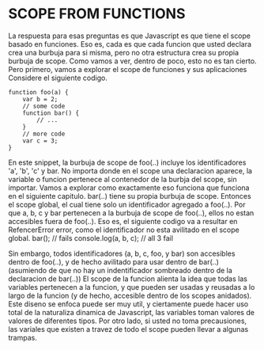 # SCOPE FROM FUNCTIONS

La respuesta para esas preguntas es que Javascript es que tiene el scope basado en funciones. Eso es, cada es
que cada funcion que usted declara crea una burbuja para si misma, pero no otra estructura crea su propia
burbuja de scope. Como vamos a ver, dentro de poco, esto no es tan cierto.
Pero primero, vamos a explorar el scope de funciones y sus aplicaciones
Considere el siguiente codigo.

```
function foo(a) {
    var b = 2;
    // some code
    function bar() {
        // ...
    }
    // more code
    var c = 3;
}
```
En este snippet, la burbuja de scope de foo(..) incluye los identificadores 'a', 'b', 'c' y bar. No importa
donde en el scope una declaracion aparece, la variable o funcion pertenece al contenedor de la burbja
del scope, sin importar. Vamos a explorar como exactamente eso funciona que funciona en el siguiente capitulo.
bar(..) tiene su propia burbuja de scope. Entonces el scope global, el cual tiene solo un identificador
agregado a foo(..).
Por que a, b, c y bar pertenecen a la burbuja de scope de foo(..), ellos no estan accesibles fuera de foo(..). Eso
es, el siguiente codigo va a resultar en RefencerError error, como el identificador no esta avilitado en el scope
global.
bar(); // fails
console.log(a, b, c); // all 3 fail

Sin embargo, todos identificadores (a, b, c, foo, y bar) son accesibles dentro de foo(..), y de hecho avilitado
para usar dentro de bar(..) (asumiendo de que no hay un indentificador sombreado dentro de la declaracion de bar(..))
El scope de la funcion alienta la idea que todas las variables pertenecen a la funcion, y que pueden ser usadas y
reusadas a lo largo de la funcion (y de hecho, accesible dentro de los scopes anidados). Este diseno se enfoca
puede ser muy util, y ciertamente puede hacer uso total de la naturaliza dinamica de Javascript, las variables
toman valores de valores de diferentes tipos.
Por otro lado, si usted no toma precausiones, las variales que existen a travez de todo el scope pueden llevar
a algunas trampas.
